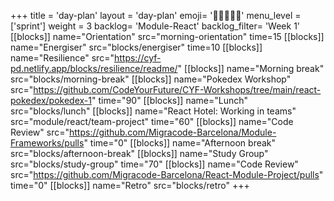 +++
title = 'day-plan'
layout = 'day-plan'
emoji= '🧑🏽‍🤝‍🧑🏽'
menu_level = ['sprint']
weight = 3
backlog= 'Module-React'
backlog_filter= 'Week 1'
[[blocks]]
name="Orientation"
src="morning-orientation"
time=15
[[blocks]]
name="Energiser"
src="blocks/energiser"
time=10
[[blocks]]
name="Resilience"
src="https://cyf-pd.netlify.app/blocks/resilience/readme/"
[[blocks]]
name="Morning break"
src="blocks/morning-break"
[[blocks]]
name="Pokedex Workshop"
src="https://github.com/CodeYourFuture/CYF-Workshops/tree/main/react-pokedex/pokedex-1"
time="90"
[[blocks]]
name="Lunch"
src="blocks/lunch"
[[blocks]]
name="React Hotel: Working in teams"
src="module/react/team-project"
time="60"
[[blocks]]
name="Code Review"
src="https://github.com/Migracode-Barcelona/Module-Frameworks/pulls"
time="0"
[[blocks]]
name="Afternoon break"
src="blocks/afternoon-break"
[[blocks]]
name="Study Group"
src="blocks/study-group"
time="70"
[[blocks]]
name="Code Review"
src="https://github.com/Migracode-Barcelona/React-Module-Project/pulls"
time="0"
[[blocks]]
name="Retro"
src="blocks/retro"
+++
